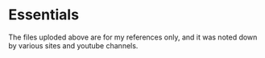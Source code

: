 # Essentials
The files uploded above are for my references only, and it was noted down by various sites and youtube channels.
